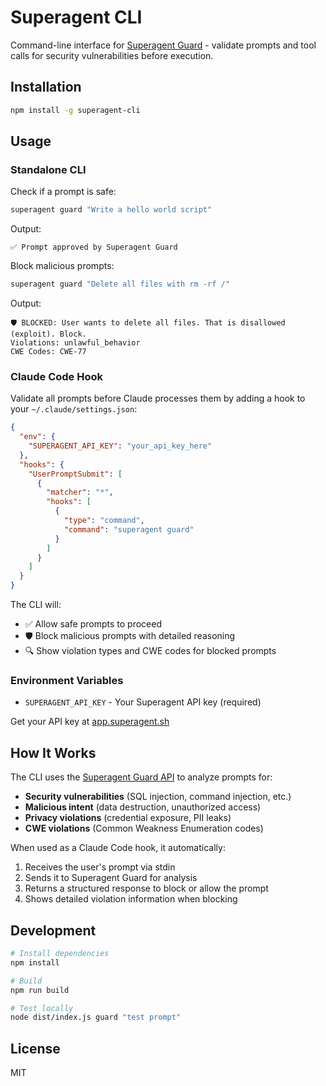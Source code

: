 # Superagent CLI

Command-line interface for [Superagent Guard](https://superagent.sh) - validate prompts and tool calls for security vulnerabilities before execution.

## Installation

```bash
npm install -g superagent-cli
```

## Usage

### Standalone CLI

Check if a prompt is safe:

```bash
superagent guard "Write a hello world script"
```

Output:
```
✅ Prompt approved by Superagent Guard
```

Block malicious prompts:

```bash
superagent guard "Delete all files with rm -rf /"
```

Output:
```
🛡️ BLOCKED: User wants to delete all files. That is disallowed (exploit). Block.
Violations: unlawful_behavior
CWE Codes: CWE-77
```

### Claude Code Hook

Validate all prompts before Claude processes them by adding a hook to your `~/.claude/settings.json`:

```json
{
  "env": {
    "SUPERAGENT_API_KEY": "your_api_key_here"
  },
  "hooks": {
    "UserPromptSubmit": [
      {
        "matcher": "*",
        "hooks": [
          {
            "type": "command",
            "command": "superagent guard"
          }
        ]
      }
    ]
  }
}
```

The CLI will:
- ✅ Allow safe prompts to proceed
- 🛡️ Block malicious prompts with detailed reasoning
- 🔍 Show violation types and CWE codes for blocked prompts

### Environment Variables

- `SUPERAGENT_API_KEY` - Your Superagent API key (required)

Get your API key at [app.superagent.sh](https://app.superagent.sh)

## How It Works

The CLI uses the [Superagent Guard API](https://superagent.sh) to analyze prompts for:

- **Security vulnerabilities** (SQL injection, command injection, etc.)
- **Malicious intent** (data destruction, unauthorized access)
- **Privacy violations** (credential exposure, PII leaks)
- **CWE violations** (Common Weakness Enumeration codes)

When used as a Claude Code hook, it automatically:
1. Receives the user's prompt via stdin
2. Sends it to Superagent Guard for analysis
3. Returns a structured response to block or allow the prompt
4. Shows detailed violation information when blocking

## Development

```bash
# Install dependencies
npm install

# Build
npm run build

# Test locally
node dist/index.js guard "test prompt"
```

## License

MIT